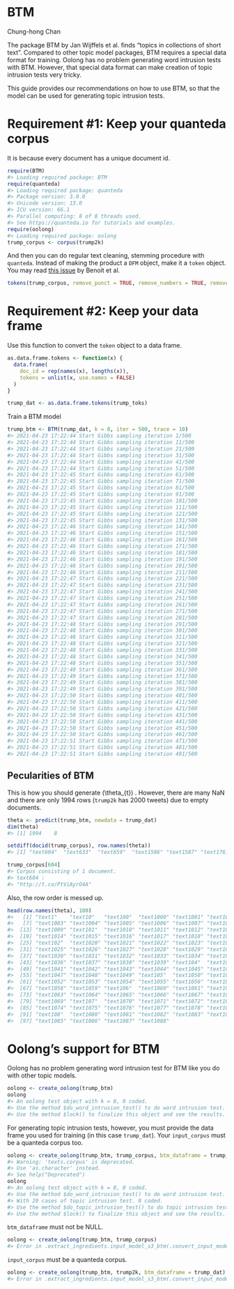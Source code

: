 BTM
================
Chung-hong Chan

The package BTM by Jan Wijffels et al. finds “topics in collections of
short text”. Compared to other topic model packages, BTM requires a
special data format for training. Oolong has no problem generating word
intrusion tests with BTM. However, that special data format can make
creation of topic intrusion tests very tricky.

This guide provides our recommendations on how to use BTM, so that the
model can be used for generating topic intrusion tests.

# Requirement \#1: Keep your quanteda corpus

It is because every document has a unique document id.

``` r
require(BTM)
#> Loading required package: BTM
require(quanteda)
#> Loading required package: quanteda
#> Package version: 3.0.0
#> Unicode version: 13.0
#> ICU version: 66.1
#> Parallel computing: 8 of 8 threads used.
#> See https://quanteda.io for tutorials and examples.
require(oolong)
#> Loading required package: oolong
trump_corpus <- corpus(trump2k)
```

And then you can do regular text cleaning, stemming procedure with
`quanteda`. Instead of making the product a `DFM` object, make it a
`token` object. You may read [this
issue](https://github.com/quanteda/quanteda/issues/1404) by Benoit et
al.

``` r
tokens(trump_corpus, remove_punct = TRUE, remove_numbers = TRUE, remove_symbols = TRUE, split_hyphens = TRUE, remove_url = TRUE) %>% tokens_tolower() %>% tokens_remove(stopwords("en")) %>% tokens_remove("@*")  -> trump_toks
```

# Requirement \#2: Keep your data frame

Use this function to convert the `token` object to a data frame.

``` r
as.data.frame.tokens <- function(x) {
  data.frame(
    doc_id = rep(names(x), lengths(x)),
    tokens = unlist(x, use.names = FALSE)
  )
}

trump_dat <- as.data.frame.tokens(trump_toks)
```

Train a BTM model

``` r
trump_btm <- BTM(trump_dat, k = 8, iter = 500, trace = 10)
#> 2021-04-23 17:22:44 Start Gibbs sampling iteration 1/500
#> 2021-04-23 17:22:44 Start Gibbs sampling iteration 11/500
#> 2021-04-23 17:22:44 Start Gibbs sampling iteration 21/500
#> 2021-04-23 17:22:44 Start Gibbs sampling iteration 31/500
#> 2021-04-23 17:22:44 Start Gibbs sampling iteration 41/500
#> 2021-04-23 17:22:44 Start Gibbs sampling iteration 51/500
#> 2021-04-23 17:22:45 Start Gibbs sampling iteration 61/500
#> 2021-04-23 17:22:45 Start Gibbs sampling iteration 71/500
#> 2021-04-23 17:22:45 Start Gibbs sampling iteration 81/500
#> 2021-04-23 17:22:45 Start Gibbs sampling iteration 91/500
#> 2021-04-23 17:22:45 Start Gibbs sampling iteration 101/500
#> 2021-04-23 17:22:45 Start Gibbs sampling iteration 111/500
#> 2021-04-23 17:22:45 Start Gibbs sampling iteration 121/500
#> 2021-04-23 17:22:45 Start Gibbs sampling iteration 131/500
#> 2021-04-23 17:22:46 Start Gibbs sampling iteration 141/500
#> 2021-04-23 17:22:46 Start Gibbs sampling iteration 151/500
#> 2021-04-23 17:22:46 Start Gibbs sampling iteration 161/500
#> 2021-04-23 17:22:46 Start Gibbs sampling iteration 171/500
#> 2021-04-23 17:22:46 Start Gibbs sampling iteration 181/500
#> 2021-04-23 17:22:46 Start Gibbs sampling iteration 191/500
#> 2021-04-23 17:22:46 Start Gibbs sampling iteration 201/500
#> 2021-04-23 17:22:46 Start Gibbs sampling iteration 211/500
#> 2021-04-23 17:22:47 Start Gibbs sampling iteration 221/500
#> 2021-04-23 17:22:47 Start Gibbs sampling iteration 231/500
#> 2021-04-23 17:22:47 Start Gibbs sampling iteration 241/500
#> 2021-04-23 17:22:47 Start Gibbs sampling iteration 251/500
#> 2021-04-23 17:22:47 Start Gibbs sampling iteration 261/500
#> 2021-04-23 17:22:47 Start Gibbs sampling iteration 271/500
#> 2021-04-23 17:22:47 Start Gibbs sampling iteration 281/500
#> 2021-04-23 17:22:48 Start Gibbs sampling iteration 291/500
#> 2021-04-23 17:22:48 Start Gibbs sampling iteration 301/500
#> 2021-04-23 17:22:48 Start Gibbs sampling iteration 311/500
#> 2021-04-23 17:22:48 Start Gibbs sampling iteration 321/500
#> 2021-04-23 17:22:48 Start Gibbs sampling iteration 331/500
#> 2021-04-23 17:22:48 Start Gibbs sampling iteration 341/500
#> 2021-04-23 17:22:48 Start Gibbs sampling iteration 351/500
#> 2021-04-23 17:22:49 Start Gibbs sampling iteration 361/500
#> 2021-04-23 17:22:49 Start Gibbs sampling iteration 371/500
#> 2021-04-23 17:22:49 Start Gibbs sampling iteration 381/500
#> 2021-04-23 17:22:49 Start Gibbs sampling iteration 391/500
#> 2021-04-23 17:22:50 Start Gibbs sampling iteration 401/500
#> 2021-04-23 17:22:50 Start Gibbs sampling iteration 411/500
#> 2021-04-23 17:22:50 Start Gibbs sampling iteration 421/500
#> 2021-04-23 17:22:50 Start Gibbs sampling iteration 431/500
#> 2021-04-23 17:22:50 Start Gibbs sampling iteration 441/500
#> 2021-04-23 17:22:50 Start Gibbs sampling iteration 451/500
#> 2021-04-23 17:22:50 Start Gibbs sampling iteration 461/500
#> 2021-04-23 17:22:51 Start Gibbs sampling iteration 471/500
#> 2021-04-23 17:22:51 Start Gibbs sampling iteration 481/500
#> 2021-04-23 17:22:51 Start Gibbs sampling iteration 491/500
```

## Pecularities of BTM

This is how you should generate \(\theta_{t}\) . However, there are many
NaN and there are only 1994 rows (`trump2k` has 2000 tweets) due to
empty documents.

``` r
theta <- predict(trump_btm, newdata = trump_dat)
dim(theta)
#> [1] 1994    8
```

``` r
setdiff(docid(trump_corpus), row.names(theta))
#> [1] "text604"  "text633"  "text659"  "text1586" "text1587" "text1761"
```

``` r
trump_corpus[604]
#> Corpus consisting of 1 document.
#> text604 :
#> "http://t.co/PtViAyrO4A"
```

Also, the row order is messed up.

``` r
head(row.names(theta), 100)
#>   [1] "text1"    "text10"   "text100"  "text1000" "text1001" "text1002"
#>   [7] "text1003" "text1004" "text1005" "text1006" "text1007" "text1008"
#>  [13] "text1009" "text101"  "text1010" "text1011" "text1012" "text1013"
#>  [19] "text1014" "text1015" "text1016" "text1017" "text1018" "text1019"
#>  [25] "text102"  "text1020" "text1021" "text1022" "text1023" "text1024"
#>  [31] "text1025" "text1026" "text1027" "text1028" "text1029" "text103" 
#>  [37] "text1030" "text1031" "text1032" "text1033" "text1034" "text1035"
#>  [43] "text1036" "text1037" "text1038" "text1039" "text104"  "text1040"
#>  [49] "text1041" "text1042" "text1043" "text1044" "text1045" "text1046"
#>  [55] "text1047" "text1048" "text1049" "text105"  "text1050" "text1051"
#>  [61] "text1052" "text1053" "text1054" "text1055" "text1056" "text1057"
#>  [67] "text1058" "text1059" "text106"  "text1060" "text1061" "text1062"
#>  [73] "text1063" "text1064" "text1065" "text1066" "text1067" "text1068"
#>  [79] "text1069" "text107"  "text1070" "text1071" "text1072" "text1073"
#>  [85] "text1074" "text1075" "text1076" "text1077" "text1078" "text1079"
#>  [91] "text108"  "text1080" "text1081" "text1082" "text1083" "text1084"
#>  [97] "text1085" "text1086" "text1087" "text1088"
```

# Oolong’s support for BTM

Oolong has no problem generating word intrusion test for BTM like you do
with other topic models.

``` r
oolong <- create_oolong(trump_btm)
oolong
#> An oolong test object with k = 8, 0 coded.
#> Use the method $do_word_intrusion_test() to do word intrusion test.
#> Use the method $lock() to finalize this object and see the results.
```

For generating topic intrusion tests, however, you must provide the data
frame you used for training (in this case `trump_dat`). Your
`input_corpus` must be a quanteda corpus too.

``` r
oolong <- create_oolong(trump_btm, trump_corpus, btm_dataframe = trump_dat)
#> Warning: 'texts.corpus' is deprecated.
#> Use 'as.character' instead.
#> See help("Deprecated")
oolong
#> An oolong test object with k = 8, 0 coded.
#> Use the method $do_word_intrusion_test() to do word intrusion test.
#> With 20 cases of topic intrusion test. 0 coded.
#> Use the method $do_topic_intrusion_test() to do topic intrusion test.
#> Use the method $lock() to finalize this object and see the results.
```

`btm_dataframe` must not be NULL.

``` r
oolong <- create_oolong(trump_btm, trump_corpus)
#> Error in .extract_ingredients.input_model_s3_btm(.convert_input_model_s3(input_model), : You need to provide input_corpus (in quanteda format) and btm_dataframe for generating topic intrusion tests.
```

`input_corpus` must be a quanteda corpus.

``` r
oolong <- create_oolong(trump_btm, trump2k, btm_dataframe = trump_dat)
#> Error in .extract_ingredients.input_model_s3_btm(.convert_input_model_s3(input_model), : You need to provide input_corpus (in quanteda format) and btm_dataframe for generating topic intrusion tests.
```
